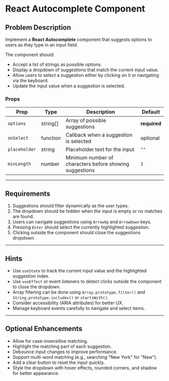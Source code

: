 # React Autocomplete Component

## Problem Description

Implement a **React Autocomplete** component that suggests options to users as they type in an input field. 

The component should:

- Accept a list of strings as possible options.
- Display a dropdown of suggestions that match the current input value.
- Allow users to select a suggestion either by clicking on it or navigating via the keyboard.
- Update the input value when a suggestion is selected.

### Props

| Prop           | Type     | Description                                        | Default       |
|----------------|----------|---------------------------------------------------|---------------|
| `options`      | string[] | Array of possible suggestions                     | **required**  |
| `onSelect`     | function | Callback when a suggestion is selected           | optional      |
| `placeholder`  | string   | Placeholder text for the input                    | `""`          |
| `minLength`    | number   | Minimum number of characters before showing suggestions | `1`        |

---

## Requirements

1. Suggestions should filter dynamically as the user types.
2. The dropdown should be hidden when the input is empty or no matches are found.
3. Users can navigate suggestions using `ArrowUp` and `ArrowDown` keys.
4. Pressing `Enter` should select the currently highlighted suggestion.
5. Clicking outside the component should close the suggestions dropdown.

---

## Hints

- Use `useState` to track the current input value and the highlighted suggestion index.
- Use `useEffect` or event listeners to detect clicks outside the component to close the dropdown.
- Array filtering can be done using `Array.prototype.filter()` and `String.prototype.includes()` or `startsWith()`.
- Consider accessibility (ARIA attributes) for better UX.
- Manage keyboard events carefully to navigate and select items.

---

## Optional Enhancements

- Allow for case-insensitive matching.
- Highlight the matching part of each suggestion.
- Debounce input changes to improve performance.
- Support multi-word matching (e.g., searching "New York" for "New").
- Add a clear button to reset the input quickly.
- Style the dropdown with hover effects, rounded corners, and shadow for better appearance.